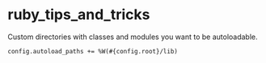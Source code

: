 ruby_tips_and_tricks
====================


Custom directories with classes and modules you want to be autoloadable.

    config.autoload_paths += %W(#{config.root}/lib)

